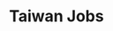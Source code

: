 ---
title: Taiwan Jobs
categories:
- [gallery]
tag:
- [service design]
- [prototype]
- [public service]
---